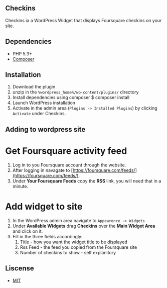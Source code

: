 ## Checkins

Checkins ia a WordPress Widget that displays Foursquare checkins on your site.

## Dependencies
* PHP 5.3+
* [Composer](http://getcomposer.org/)

## Installation
1. Download the plugin 
2. unzip in the `%wordpress_home%/wp-content/plugins/` directory
3. Install dependencies using composer
    $ composer install
4. Launch WordPress installation
3. Activate in the admin area (`Plugins -> Installed Plugins`) by
   clicking `Activate` under Checkins.

## Adding to wordpress site
# Get Foursquare activity feed
1. Log in to you Foursquare account through the website.
2. After logging in navagate to
   [https://foursquare.com/feeds/](https://foursquare.com/feeds/).
3. Under **Your Foursquare Feeds** copy the **RSS** link, you will need
   that in a minute.

# Add widget to site
1. In the WordPress admin area navigate to `Appearence -> Widgets`
2. Under **Available Widgets** drag **Checkins** over the **Main Widget
   Area** and click on it.
3. Fill in the three fields accordingly:
    1. Title - how you want the widget title to be displayed
    2. Rss Feed - the feed you copied from the Foursquare site
    3. Number of checkins to show - self explanitory

## Liscense
* [MIT](https://github.com/joefearnley/checkins/blob/master/LICENSE)
